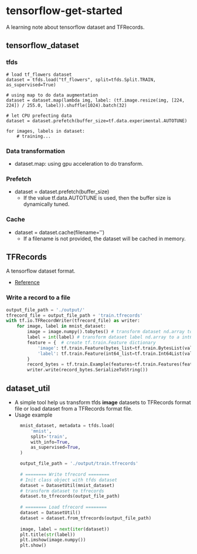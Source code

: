 # tensorflow-get-started
A learning note about tensorflow dataset and TFRecords.
## tensorflow_dataset
### tfds
```python=
# load tf_flowers dataset
dataset = tfds.load("tf_flowers", split=tfds.Split.TRAIN, as_supervised=True)

# using map to do data augmentation
dataset = dataset.map(lambda img, label: (tf.image.resize(img, [224, 224]) / 255.0, label)).shuffle(1024).batch(32)

# let CPU prefecting data
dataset = dataset.prefetch(buffer_size=tf.data.experimental.AUTOTUNE)

for images, labels in dataset:
    # training...
```
### Data transformation
- dataset.map: using gpu acceleration to do transform.
### Prefetch
- dataset = dataset.prefetch(buffer_size)
  - If the value tf.data.AUTOTUNE is used, then the buffer size is dynamically tuned.
### Cache
- dataset = dataset.cache(filename='')
    - If a filename is not provided, the dataset will be cached in memory.
## TFRecords
A tensorflow dataset format.
- [Reference](https://tf.wiki/zh_hans/basic/tools.html#tfrecord)
### Write a record to a file
```python
output_file_path = './output/'
tfrecord_file = output_file_path + 'train.tfrecords'
with tf.io.TFRecordWriter(tfrecord_file) as writer:
    for image, label in mnist_dataset:
        image = image.numpy().tobytes() # transform dataset nd.array to a byte list
        label = int(label) # transform dataset label nd.array to a int64
        feature = {  # create tf.train.Feature dictionary
            'image': tf.train.Feature(bytes_list=tf.train.BytesList(value=[image])),  # Image is a byte list
            'label': tf.train.Feature(int64_list=tf.train.Int64List(value=[label]))  # Label is a int64
        }
        record_bytes = tf.train.Example(features=tf.train.Features(feature=feature))
        writer.write(record_bytes.SerializeToString())
```

## dataset_util
- A simple tool help us transform tfds **image** datasets to TFRecords format file or load dataset from a TFRecords format file.
- Usage example
  ```python
    mnist_dataset, metadata = tfds.load(
        'mnist',
        split='train',
        with_info=True,
        as_supervised=True,
    )

    output_file_path = './output/train.tfrecords'
    
    # ======== Write tfrecord ======== 
    # Init class object with tfds dataset
    dataset = DatasetUtil(mnist_dataset)
    # transform dataset to tfrecords
    dataset.to_tfrecords(output_file_path)
    
    # ======== Load tfrecord ======== 
    dataset = DatasetUtil()
    dataset = dataset.from_tfrecords(output_file_path)
    
    image, label = next(iter(dataset))
    plt.title(str(label))
    plt.imshow(image.numpy())
    plt.show()
  ```